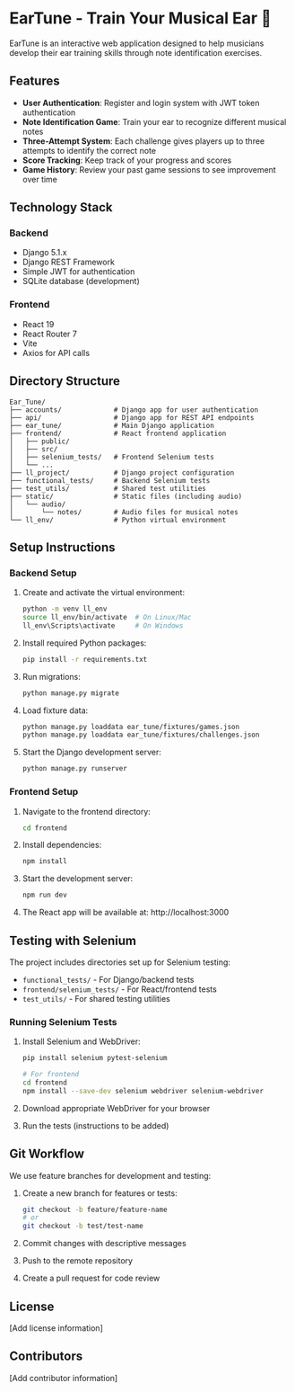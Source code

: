 # EarTune - Train Your Musical Ear 🎵

EarTune is an interactive web application designed to help musicians develop their ear training skills through note identification exercises.

## Features

- **User Authentication**: Register and login system with JWT token authentication
- **Note Identification Game**: Train your ear to recognize different musical notes
- **Three-Attempt System**: Each challenge gives players up to three attempts to identify the correct note
- **Score Tracking**: Keep track of your progress and scores
- **Game History**: Review your past game sessions to see improvement over time

## Technology Stack

### Backend
- Django 5.1.x
- Django REST Framework
- Simple JWT for authentication
- SQLite database (development)

### Frontend
- React 19
- React Router 7
- Vite
- Axios for API calls

## Directory Structure

```
Ear_Tune/
├── accounts/             # Django app for user authentication
├── api/                  # Django app for REST API endpoints
├── ear_tune/             # Main Django application
├── frontend/             # React frontend application
│   ├── public/
│   ├── src/
│   ├── selenium_tests/   # Frontend Selenium tests
│   └── ...
├── ll_project/           # Django project configuration
├── functional_tests/     # Backend Selenium tests
├── test_utils/           # Shared test utilities
├── static/               # Static files (including audio)
│   └── audio/
│       └── notes/        # Audio files for musical notes
└── ll_env/               # Python virtual environment
```

## Setup Instructions

### Backend Setup

1. Create and activate the virtual environment:
   ```bash
   python -m venv ll_env
   source ll_env/bin/activate  # On Linux/Mac
   ll_env\Scripts\activate     # On Windows
   ```

2. Install required Python packages:
   ```bash
   pip install -r requirements.txt
   ```

3. Run migrations:
   ```bash
   python manage.py migrate
   ```

4. Load fixture data:
   ```bash
   python manage.py loaddata ear_tune/fixtures/games.json
   python manage.py loaddata ear_tune/fixtures/challenges.json
   ```

5. Start the Django development server:
   ```bash
   python manage.py runserver
   ```

### Frontend Setup

1. Navigate to the frontend directory:
   ```bash
   cd frontend
   ```

2. Install dependencies:
   ```bash
   npm install
   ```

3. Start the development server:
   ```bash
   npm run dev
   ```

4. The React app will be available at: http://localhost:3000

## Testing with Selenium

The project includes directories set up for Selenium testing:

- `functional_tests/` - For Django/backend tests
- `frontend/selenium_tests/` - For React/frontend tests
- `test_utils/` - For shared testing utilities

### Running Selenium Tests

1. Install Selenium and WebDriver:
   ```bash
   pip install selenium pytest-selenium
   
   # For frontend
   cd frontend
   npm install --save-dev selenium webdriver selenium-webdriver
   ```

2. Download appropriate WebDriver for your browser
3. Run the tests (instructions to be added)

## Git Workflow

We use feature branches for development and testing:

1. Create a new branch for features or tests:
   ```bash
   git checkout -b feature/feature-name
   # or
   git checkout -b test/test-name
   ```

2. Commit changes with descriptive messages
3. Push to the remote repository
4. Create a pull request for code review

## License

[Add license information]

## Contributors

[Add contributor information]
